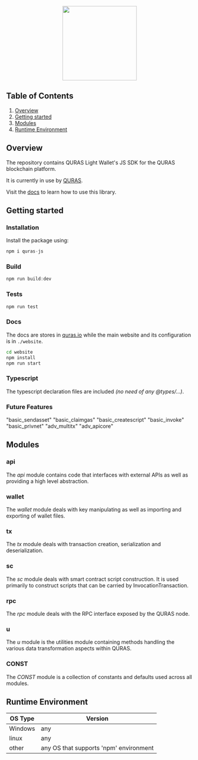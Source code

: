 <p align="center">
<img
    src="http://blockapi.quras.io/quras/img/logo1.png"
    width="200px">
</p>

## Table of Contents
1. [Overview](#overview)
2. [Getting started](#getting-started)
3. [Modules](#modules)
4. [Runtime Environment](#runtime-environment)


## Overview
The repository contains  QURAS Light Wallet's JS SDK for the QURAS blockchain platform.

It is currently in use by [QURAS](https://github.com/QurasWallet/quras-wallet/).

Visit the [docs](https://quras.io/quras-js) to learn how to use this library.

## Getting started

### Installation

Install the package using:

```js
npm i quras-js
```

### Build

```js
npm run build:dev
```

### Tests

```js
npm run test
```

### Docs

The docs are stores in [quras.io](https://quras.io/quras-js) while the main website and its configuration is in `./website`.

```bash
cd website
npm install
npm run start
```

### Typescript

The typescript declaration files are included _(no need of any @types/...)_.

### Future Features

  "basic_sendasset"
  "basic_claimgas"
  "basic_createscript"
  "basic_invoke"
  "basic_privnet"
  "adv_multitx"
  "adv_apicore"



## Modules

### api
The _api_ module contains code that interfaces with external APIs as well as providing a high level abstraction.

### wallet
The _wallet_ module deals with key manipulating as well as importing and exporting of wallet files.

### tx
The _tx_ module deals with transaction creation, serialization and deserialization.

### sc
The _sc_ module deals with smart contract script construction. It is used primarily to construct scripts that can be carried by InvocationTransaction.

### rpc
The _rpc_ module deals with the RPC interface exposed by the QURAS node.

### u
The _u_ module is the utilities module containing methods handling the various data transformation aspects within QURAS.

### CONST
The _CONST_ module is a collection of constants and defaults used across all modules.


## Runtime Environment
|OS Type|Version|
|---|---|
|Windows|any|
|linux|any|
|other|any OS that supports 'npm' environment|